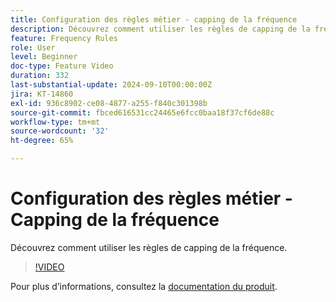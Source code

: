 ```yaml
---
title: Configuration des règles métier - capping de la fréquence
description: Découvrez comment utiliser les règles de capping de la fréquence.
feature: Frequency Rules
role: User
level: Beginner
doc-type: Feature Video
duration: 332
last-substantial-update: 2024-09-10T00:00:00Z
jira: KT-14860
exl-id: 936c8902-ce08-4877-a255-f840c301398b
source-git-commit: fbced616531cc24465e6fcc0baa18f37cf6de88c
workflow-type: tm+mt
source-wordcount: '32'
ht-degree: 65%

---
```


# Configuration des règles métier - Capping de la fréquence

Découvrez comment utiliser les règles de capping de la fréquence.

>[!VIDEO](https://video.tv.adobe.com/v/3433395/?learn=on)

Pour plus d’informations, consultez la [documentation du produit](https://experienceleague.adobe.com/en/docs/journey-optimizer/using/configuration/frequency-rules).
